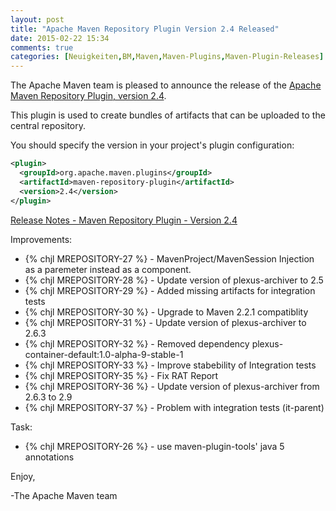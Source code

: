 ```yaml
---
layout: post
title: "Apache Maven Repository Plugin Version 2.4 Released"
date: 2015-02-22 15:34
comments: true
categories: [Neuigkeiten,BM,Maven,Maven-Plugins,Maven-Plugin-Releases]
---
```

The Apache Maven team is pleased to announce the release of the 
[Apache Maven Repository Plugin, version 2.4](http://maven.apache.org/plugins/maven-repository-plugin/).

This plugin is used to create bundles of artifacts that can be uploaded to the
central repository.

You should specify the version in your project's plugin configuration:

``` xml
<plugin>
  <groupId>org.apache.maven.plugins</groupId>
  <artifactId>maven-repository-plugin</artifactId>
  <version>2.4</version>
</plugin>
```

<!-- more -->

[Release Notes - Maven Repository Plugin - Version 2.4](http://jira.codehaus.org/secure/ReleaseNote.jspa?projectId=11250&version=16635)

Improvements:

 * {% chjl MREPOSITORY-27 %} - MavenProject/MavenSession Injection as a paremeter instead as a component.
 * {% chjl MREPOSITORY-28 %} - Update version of plexus-archiver to 2.5
 * {% chjl MREPOSITORY-29 %} - Added missing artifacts for integration tests
 * {% chjl MREPOSITORY-30 %} - Upgrade to Maven 2.2.1 compatiblity
 * {% chjl MREPOSITORY-31 %} - Update version of plexus-archiver to 2.6.3
 * {% chjl MREPOSITORY-32 %} - Removed dependency plexus-container-default:1.0-alpha-9-stable-1
 * {% chjl MREPOSITORY-33 %} - Improve stabebility of Integration tests
 * {% chjl MREPOSITORY-35 %} - Fix RAT Report
 * {% chjl MREPOSITORY-36 %} - Update version of plexus-archiver from 2.6.3 to 2.9
 * {% chjl MREPOSITORY-37 %} - Problem with integration tests (it-parent)

Task:

 * {% chjl MREPOSITORY-26 %} - use maven-plugin-tools' java 5 annotations


Enjoy,

-The Apache Maven team


